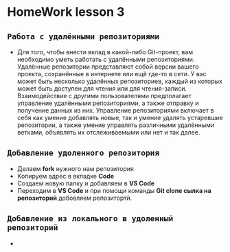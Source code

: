 # HomeWork lesson 3

## `Работа с удалёнными репозиториями`

* Для того, чтобы внести вклад в какой-либо Git-проект, вам необходимо уметь работать с удалёнными репозиториями. Удалённые репозитории представляют собой версии вашего проекта, сохранённые в интернете или ещё где-то в сети. У вас может быть несколько удалённых репозиториев, каждый из которых может быть доступен для чтения или для чтения-записи. Взаимодействие с другими пользователями предполагает управление удалёнными репозиториями, а также отправку и получение данных из них. Управление репозиториями включает в себя как умение добавлять новые, так и умение удалять устаревшие репозитории, а также умение управлять различными удалёнными ветками, объявлять их отслеживаемыми или нет и так далее.

## `Добавление удоленного репозитория`

* Делаем **fork** нужного нам репозитория
* Копируем адрес в вкладке **Code**
* Создаем новую папку и добавляем в **VS Code**
* Переходим в **VS Code** и при помощи команды **Git clone сылка на репозиторий** добовляем репозитортй.

## `Добавление из локального в удоленный репозиторий`

* 